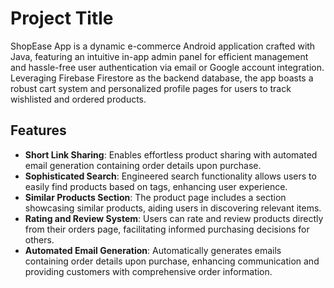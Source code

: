 
# Project Title

ShopEase App is a dynamic e-commerce Android application crafted with Java, featuring an intuitive in-app admin panel for efficient management and hassle-free user authentication via email or Google account integration. Leveraging Firebase Firestore as the backend database, the app boasts a robust cart system and personalized profile pages for users to track wishlisted and ordered products. 


## Features

- **Short Link Sharing**: Enables effortless product sharing with automated email generation containing order details upon purchase.
- **Sophisticated Search**: Engineered search functionality allows users to easily find products based on tags, enhancing user experience.
- **Similar Products Section**: The product page includes a section showcasing similar products, aiding users in discovering relevant items.
- **Rating and Review System**: Users can rate and review products directly from their orders page, facilitating informed purchasing decisions for others.
- **Automated Email Generation**: Automatically generates emails containing order details upon purchase, enhancing communication and providing customers with comprehensive order information.

